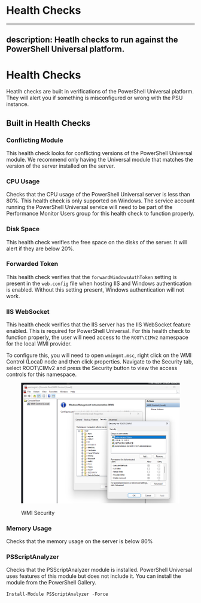 # Health Checks

---
description: Heatlh checks to run against the PowerShell Universal platform.
---

# Health Checks

Heatlh checks are built in verifications of the PowerShell Universal platform. They will alert you if something is misconfigured or wrong with the PSU instance.&#x20;

## Built in Health Checks

### Conflicting Module&#x20;

This health check looks for conflicting versions of the PowerShell Universal module. We recommend only having the Universal module that matches the version of the server installed on the server.&#x20;

### CPU Usage

Checks that the CPU usage of the PowerShell Universal server is less than 80%.  This health check is only supported on Windows. The service account running the PowerShell Universal service will need to be part of the Performance Monitor Users group for this health check to function properly.&#x20;

### Disk Space

This health check verifies the free space on the disks of the server. It will alert if they are below 20%.

### Forwarded Token

This health check verifies that the `forwardWindowsAuthToken` setting is present in the `web.config` file when hosting IIS and Windows authentication is enabled. Without this setting present, Windows authentication will not work.&#x20;

### IIS WebSocket

This health check verifies that the IIS server has the IIS WebSocket feature enabled. This is required for PowerShell Universal. For this health check to function properly, the user will need access to the `ROOT\CIMv2` namespace for the local WMI provider.&#x20;

To configure this, you will need to open `wmimgmt.msc`, right click on the WMI Control (Local) node and then click properties. Navigate to the Security tab, select ROOT\CIMv2 and press the Security button to view the access controls for this namespace.&#x20;

<figure><img src="../.gitbook/assets/image.png" alt=""><figcaption><p>WMI Security</p></figcaption></figure>

### Memory Usage

Checks that the memory usage on the server is below 80%

### PSScriptAnalyzer

Checks that the PSScriptAnalyzer module is installed. PowerShell Universal uses features of this module but does not include it. You can install the module from the PowerShell Gallery.&#x20;

```powershell
Install-Module PSScriptAnalyzer -Force
```
